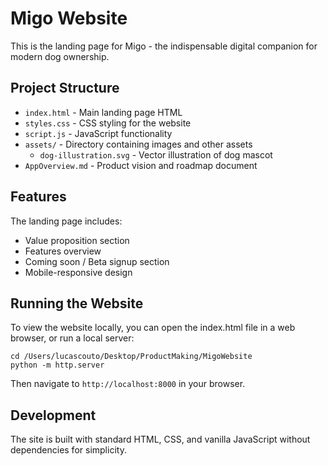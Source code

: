 # Migo Website

This is the landing page for Migo - the indispensable digital companion for modern dog ownership.

## Project Structure

- `index.html` - Main landing page HTML
- `styles.css` - CSS styling for the website
- `script.js` - JavaScript functionality
- `assets/` - Directory containing images and other assets
  - `dog-illustration.svg` - Vector illustration of dog mascot
- `AppOverview.md` - Product vision and roadmap document

## Features

The landing page includes:

- Value proposition section
- Features overview
- Coming soon / Beta signup section
- Mobile-responsive design

## Running the Website

To view the website locally, you can open the index.html file in a web browser, or run a local server:

```
cd /Users/lucascouto/Desktop/ProductMaking/MigoWebsite
python -m http.server
```

Then navigate to `http://localhost:8000` in your browser.

## Development

The site is built with standard HTML, CSS, and vanilla JavaScript without dependencies for simplicity.
